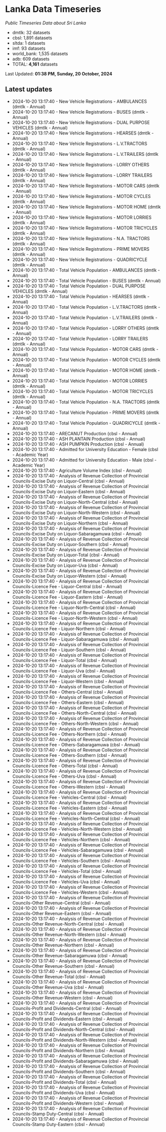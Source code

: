 # Lanka Data Timeseries
*Public Timeseries Data about Sri Lanka*

* dmtlk: 32 datasets
* cbsl: 1,891 datasets
* sltda: 1 datasets
* imf: 93 datasets
* world_bank: 1,535 datasets
* adb: 609 datasets
* TOTAL: **4,161** datasets

Last Updated: **01:38 PM, Sunday, 20 October, 2024**

## Latest updates

* 2024-10-20 13:17:40 - New Vehicle Registrations - AMBULANCES (dmtlk - Annual)
* 2024-10-20 13:17:40 - New Vehicle Registrations - BUSES (dmtlk - Annual)
* 2024-10-20 13:17:40 - New Vehicle Registrations - DUAL PURPOSE VEHICLES (dmtlk - Annual)
* 2024-10-20 13:17:40 - New Vehicle Registrations - HEARSES (dmtlk - Annual)
* 2024-10-20 13:17:40 - New Vehicle Registrations - L.V.TRACTORS (dmtlk - Annual)
* 2024-10-20 13:17:40 - New Vehicle Registrations - L.V.TRAILERS (dmtlk - Annual)
* 2024-10-20 13:17:40 - New Vehicle Registrations - LORRY OTHERS (dmtlk - Annual)
* 2024-10-20 13:17:40 - New Vehicle Registrations - LORRY TRAILERS (dmtlk - Annual)
* 2024-10-20 13:17:40 - New Vehicle Registrations - MOTOR CARS (dmtlk - Annual)
* 2024-10-20 13:17:40 - New Vehicle Registrations - MOTOR CYCLES (dmtlk - Annual)
* 2024-10-20 13:17:40 - New Vehicle Registrations - MOTOR HOME (dmtlk - Annual)
* 2024-10-20 13:17:40 - New Vehicle Registrations - MOTOR LORRIES (dmtlk - Annual)
* 2024-10-20 13:17:40 - New Vehicle Registrations - MOTOR TRICYCLES (dmtlk - Annual)
* 2024-10-20 13:17:40 - New Vehicle Registrations - N.A. TRACTORS (dmtlk - Annual)
* 2024-10-20 13:17:40 - New Vehicle Registrations - PRIME MOVERS (dmtlk - Annual)
* 2024-10-20 13:17:40 - New Vehicle Registrations - QUADRICYCLE (dmtlk - Annual)
* 2024-10-20 13:17:40 - Total Vehicle Population - AMBULANCES (dmtlk - Annual)
* 2024-10-20 13:17:40 - Total Vehicle Population - BUSES (dmtlk - Annual)
* 2024-10-20 13:17:40 - Total Vehicle Population - DUAL PURPOSE VEHICLES (dmtlk - Annual)
* 2024-10-20 13:17:40 - Total Vehicle Population - HEARSES (dmtlk - Annual)
* 2024-10-20 13:17:40 - Total Vehicle Population - L.V.TRACTORS (dmtlk - Annual)
* 2024-10-20 13:17:40 - Total Vehicle Population - L.V.TRAILERS (dmtlk - Annual)
* 2024-10-20 13:17:40 - Total Vehicle Population - LORRY OTHERS (dmtlk - Annual)
* 2024-10-20 13:17:40 - Total Vehicle Population - LORRY TRAILERS (dmtlk - Annual)
* 2024-10-20 13:17:40 - Total Vehicle Population - MOTOR CARS (dmtlk - Annual)
* 2024-10-20 13:17:40 - Total Vehicle Population - MOTOR CYCLES (dmtlk - Annual)
* 2024-10-20 13:17:40 - Total Vehicle Population - MOTOR HOME (dmtlk - Annual)
* 2024-10-20 13:17:40 - Total Vehicle Population - MOTOR LORRIES (dmtlk - Annual)
* 2024-10-20 13:17:40 - Total Vehicle Population - MOTOR TRICYCLES (dmtlk - Annual)
* 2024-10-20 13:17:40 - Total Vehicle Population - N.A. TRACTORS (dmtlk - Annual)
* 2024-10-20 13:17:40 - Total Vehicle Population - PRIME MOVERS (dmtlk - Annual)
* 2024-10-20 13:17:40 - Total Vehicle Population - QUADRICYCLE (dmtlk - Annual)
* 2024-10-20 13:17:40 - ARECANUT Production (cbsl - Annual)
* 2024-10-20 13:17:40 - ASH PLANTAIN Production (cbsl - Annual)
* 2024-10-20 13:17:40 - ASH PUMPKIN Production (cbsl - Annual)
* 2024-10-20 13:17:40 - Admitted for University Education - Female (cbsl - Academic Year)
* 2024-10-20 13:17:40 - Admitted for University Education - Male (cbsl - Academic Year)
* 2024-10-20 13:17:40 - Agriculture Volume Index (cbsl - Annual)
* 2024-10-20 13:17:40 - Analysis of Revenue Collection of Provincial Councils-Excise Duty on Liquor-Central (cbsl - Annual)
* 2024-10-20 13:17:40 - Analysis of Revenue Collection of Provincial Councils-Excise Duty on Liquor-Eastern (cbsl - Annual)
* 2024-10-20 13:17:40 - Analysis of Revenue Collection of Provincial Councils-Excise Duty on Liquor-North-Central (cbsl - Annual)
* 2024-10-20 13:17:40 - Analysis of Revenue Collection of Provincial Councils-Excise Duty on Liquor-North-Western (cbsl - Annual)
* 2024-10-20 13:17:40 - Analysis of Revenue Collection of Provincial Councils-Excise Duty on Liquor-Northern (cbsl - Annual)
* 2024-10-20 13:17:40 - Analysis of Revenue Collection of Provincial Councils-Excise Duty on Liquor-Sabaragamuwa (cbsl - Annual)
* 2024-10-20 13:17:40 - Analysis of Revenue Collection of Provincial Councils-Excise Duty on Liquor-Southern (cbsl - Annual)
* 2024-10-20 13:17:40 - Analysis of Revenue Collection of Provincial Councils-Excise Duty on Liquor-Total (cbsl - Annual)
* 2024-10-20 13:17:40 - Analysis of Revenue Collection of Provincial Councils-Excise Duty on Liquor-Uva (cbsl - Annual)
* 2024-10-20 13:17:40 - Analysis of Revenue Collection of Provincial Councils-Excise Duty on Liquor-Western (cbsl - Annual)
* 2024-10-20 13:17:40 - Analysis of Revenue Collection of Provincial Councils-Licence Fee - Liquor-Central (cbsl - Annual)
* 2024-10-20 13:17:40 - Analysis of Revenue Collection of Provincial Councils-Licence Fee - Liquor-Eastern (cbsl - Annual)
* 2024-10-20 13:17:40 - Analysis of Revenue Collection of Provincial Councils-Licence Fee - Liquor-North-Central (cbsl - Annual)
* 2024-10-20 13:17:40 - Analysis of Revenue Collection of Provincial Councils-Licence Fee - Liquor-North-Western (cbsl - Annual)
* 2024-10-20 13:17:40 - Analysis of Revenue Collection of Provincial Councils-Licence Fee - Liquor-Northern (cbsl - Annual)
* 2024-10-20 13:17:40 - Analysis of Revenue Collection of Provincial Councils-Licence Fee - Liquor-Sabaragamuwa (cbsl - Annual)
* 2024-10-20 13:17:40 - Analysis of Revenue Collection of Provincial Councils-Licence Fee - Liquor-Southern (cbsl - Annual)
* 2024-10-20 13:17:40 - Analysis of Revenue Collection of Provincial Councils-Licence Fee - Liquor-Total (cbsl - Annual)
* 2024-10-20 13:17:40 - Analysis of Revenue Collection of Provincial Councils-Licence Fee - Liquor-Uva (cbsl - Annual)
* 2024-10-20 13:17:40 - Analysis of Revenue Collection of Provincial Councils-Licence Fee - Liquor-Western (cbsl - Annual)
* 2024-10-20 13:17:40 - Analysis of Revenue Collection of Provincial Councils-Licence Fee - Others-Central (cbsl - Annual)
* 2024-10-20 13:17:40 - Analysis of Revenue Collection of Provincial Councils-Licence Fee - Others-Eastern (cbsl - Annual)
* 2024-10-20 13:17:40 - Analysis of Revenue Collection of Provincial Councils-Licence Fee - Others-North-Central (cbsl - Annual)
* 2024-10-20 13:17:40 - Analysis of Revenue Collection of Provincial Councils-Licence Fee - Others-North-Western (cbsl - Annual)
* 2024-10-20 13:17:40 - Analysis of Revenue Collection of Provincial Councils-Licence Fee - Others-Northern (cbsl - Annual)
* 2024-10-20 13:17:40 - Analysis of Revenue Collection of Provincial Councils-Licence Fee - Others-Sabaragamuwa (cbsl - Annual)
* 2024-10-20 13:17:40 - Analysis of Revenue Collection of Provincial Councils-Licence Fee - Others-Southern (cbsl - Annual)
* 2024-10-20 13:17:40 - Analysis of Revenue Collection of Provincial Councils-Licence Fee - Others-Total (cbsl - Annual)
* 2024-10-20 13:17:40 - Analysis of Revenue Collection of Provincial Councils-Licence Fee - Others-Uva (cbsl - Annual)
* 2024-10-20 13:17:40 - Analysis of Revenue Collection of Provincial Councils-Licence Fee - Others-Western (cbsl - Annual)
* 2024-10-20 13:17:40 - Analysis of Revenue Collection of Provincial Councils-Licence Fee - Vehicles-Central (cbsl - Annual)
* 2024-10-20 13:17:40 - Analysis of Revenue Collection of Provincial Councils-Licence Fee - Vehicles-Eastern (cbsl - Annual)
* 2024-10-20 13:17:40 - Analysis of Revenue Collection of Provincial Councils-Licence Fee - Vehicles-North-Central (cbsl - Annual)
* 2024-10-20 13:17:40 - Analysis of Revenue Collection of Provincial Councils-Licence Fee - Vehicles-North-Western (cbsl - Annual)
* 2024-10-20 13:17:40 - Analysis of Revenue Collection of Provincial Councils-Licence Fee - Vehicles-Northern (cbsl - Annual)
* 2024-10-20 13:17:40 - Analysis of Revenue Collection of Provincial Councils-Licence Fee - Vehicles-Sabaragamuwa (cbsl - Annual)
* 2024-10-20 13:17:40 - Analysis of Revenue Collection of Provincial Councils-Licence Fee - Vehicles-Southern (cbsl - Annual)
* 2024-10-20 13:17:40 - Analysis of Revenue Collection of Provincial Councils-Licence Fee - Vehicles-Total (cbsl - Annual)
* 2024-10-20 13:17:40 - Analysis of Revenue Collection of Provincial Councils-Licence Fee - Vehicles-Uva (cbsl - Annual)
* 2024-10-20 13:17:40 - Analysis of Revenue Collection of Provincial Councils-Licence Fee - Vehicles-Western (cbsl - Annual)
* 2024-10-20 13:17:40 - Analysis of Revenue Collection of Provincial Councils-Other Revenue-Central (cbsl - Annual)
* 2024-10-20 13:17:40 - Analysis of Revenue Collection of Provincial Councils-Other Revenue-Eastern (cbsl - Annual)
* 2024-10-20 13:17:40 - Analysis of Revenue Collection of Provincial Councils-Other Revenue-North-Central (cbsl - Annual)
* 2024-10-20 13:17:40 - Analysis of Revenue Collection of Provincial Councils-Other Revenue-North-Western (cbsl - Annual)
* 2024-10-20 13:17:40 - Analysis of Revenue Collection of Provincial Councils-Other Revenue-Northern (cbsl - Annual)
* 2024-10-20 13:17:40 - Analysis of Revenue Collection of Provincial Councils-Other Revenue-Sabaragamuwa (cbsl - Annual)
* 2024-10-20 13:17:40 - Analysis of Revenue Collection of Provincial Councils-Other Revenue-Southern (cbsl - Annual)
* 2024-10-20 13:17:40 - Analysis of Revenue Collection of Provincial Councils-Other Revenue-Total (cbsl - Annual)
* 2024-10-20 13:17:40 - Analysis of Revenue Collection of Provincial Councils-Other Revenue-Uva (cbsl - Annual)
* 2024-10-20 13:17:40 - Analysis of Revenue Collection of Provincial Councils-Other Revenue-Western (cbsl - Annual)
* 2024-10-20 13:17:40 - Analysis of Revenue Collection of Provincial Councils-Profit and Dividends-Central (cbsl - Annual)
* 2024-10-20 13:17:40 - Analysis of Revenue Collection of Provincial Councils-Profit and Dividends-Eastern (cbsl - Annual)
* 2024-10-20 13:17:40 - Analysis of Revenue Collection of Provincial Councils-Profit and Dividends-North-Central (cbsl - Annual)
* 2024-10-20 13:17:40 - Analysis of Revenue Collection of Provincial Councils-Profit and Dividends-North-Western (cbsl - Annual)
* 2024-10-20 13:17:40 - Analysis of Revenue Collection of Provincial Councils-Profit and Dividends-Northern (cbsl - Annual)
* 2024-10-20 13:17:40 - Analysis of Revenue Collection of Provincial Councils-Profit and Dividends-Sabaragamuwa (cbsl - Annual)
* 2024-10-20 13:17:40 - Analysis of Revenue Collection of Provincial Councils-Profit and Dividends-Southern (cbsl - Annual)
* 2024-10-20 13:17:40 - Analysis of Revenue Collection of Provincial Councils-Profit and Dividends-Total (cbsl - Annual)
* 2024-10-20 13:17:40 - Analysis of Revenue Collection of Provincial Councils-Profit and Dividends-Uva (cbsl - Annual)
* 2024-10-20 13:17:40 - Analysis of Revenue Collection of Provincial Councils-Profit and Dividends-Western (cbsl - Annual)
* 2024-10-20 13:17:40 - Analysis of Revenue Collection of Provincial Councils-Stamp Duty-Central (cbsl - Annual)
* 2024-10-20 13:17:40 - Analysis of Revenue Collection of Provincial Councils-Stamp Duty-Eastern (cbsl - Annual)